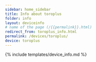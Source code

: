 ```yaml
---
sidebar: home_sidebar
title: Info about toroplus
folder: info
layout: deviceinfo
# name of the page (/{{permalink}}.html)
redirect_from: toroplus_info.html
permalink: /devices/toroplus/
device: toroplus
---
```

{% include templates/device_info.md %}
